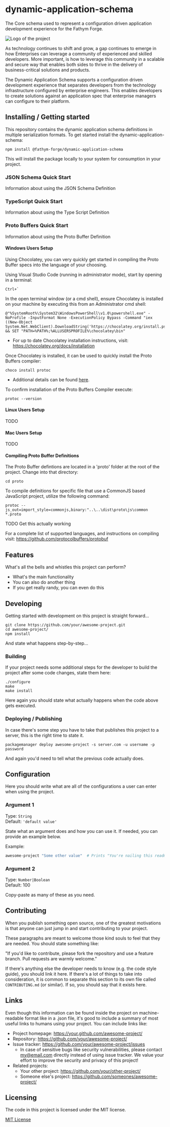 # dynamic-application-schema

The Core schema used to represent a configuration driven application development experience for the Fathym Forge.

![Logo of the project](/public/img/logo.png)

As technology continues to shift and grow, a gap continues to emerge in how Enterprises can leverage a community of experienced and skilled developers.  More important, is how to leverage this community in a scalable and secure way that enables both sides to thrive in the delivery of business-critical solutions and products.

The Dynamic Application Schema supports a configuration driven development experience that separates developers from the technology infrastructure configured by enterprise engineers.  This enables developers to create solutions against an application spec that enterprise managers can configure to their platform.

## Installing / Getting started

This repository contains the dynamic application schema definitions in multiple serialization formats.  To get started install the dynamic-application-schema:

```shell
npm install @fathym-forge/dynamic-application-schema
```

This will install the package locally to your system for consumption in your project.

### JSON Schema Quick Start

Information about using the JSON Schema Definition

### TypeScript Quick Start

Information about using the Type Script Definition

### Proto Buffers Quick Start

Information about using the Proto Buffer Definition

#### Windows Users Setup

Using Chocolatey, you can very quickly get started in compiling the Proto Buffer specs into the language of your choosing.  

Using Visual Studio Code (running in administrator mode), start by opening in a terminal:

```shell
Ctrl+`
```

In the open terminal window (or a cmd shell), ensure Chocolatey is installed on your machine by executing this from an Administrator cmd shell:

```shell
@"%SystemRoot%\System32\WindowsPowerShell\v1.0\powershell.exe" -NoProfile -InputFormat None -ExecutionPolicy Bypass -Command "iex ((New-Object System.Net.WebClient).DownloadString('https://chocolatey.org/install.ps1'))" && SET "PATH=%PATH%;%ALLUSERSPROFILE%\chocolatey\bin"
```

* For up to date Chocolatey installation instructions, visit: <https://chocolatey.org/docs/installation>

Once Chocolatey is installed, it can be used to quickly install the Proto Buffers compiler:

```shell
choco install protoc
```

* Additional details can be found [here](https://chocolatey.org/packages/protoc).

To confirm installation of the Proto Buffers Compiler execute:

```shell
protoc --version
```

#### Linux Users Setup

TODO

#### Mac Users Setup

TODO

#### Compiling Proto Buffer Definitions

The Proto Buffer defintions are located in a 'proto' folder at the root of the project.  Change into that directory:

```shell
cd proto
```

To compile definitions for specific file that use a CommonJS based JavaScript project, utilize the following command:

```shell
protoc --js_out=import_style=commonjs,binary:"..\..\dist\proto\js\common *.proto
```

TODO Get this actually working

For a complete list of supported languages, and instructions on compiling visit: <https://github.com/protocolbuffers/protobuf>

## Features

What's all the bells and whistles this project can perform?

* What's the main functionality
* You can also do another thing
* If you get really randy, you can even do this

## Developing

Getting started with development on this project is straight forward...

```shell
git clone https://github.com/your/awesome-project.git
cd awesome-project/
npm install
```

And state what happens step-by-step...

### Building

If your project needs some additional steps for the developer to build the
project after some code changes, state them here:

```shell
./configure
make
make install
```

Here again you should state what actually happens when the code above gets
executed.

### Deploying / Publishing

In case there's some step you have to take that publishes this project to a
server, this is the right time to state it.

```shell
packagemanager deploy awesome-project -s server.com -u username -p password
```

And again you'd need to tell what the previous code actually does.

## Configuration

Here you should write what are all of the configurations a user can enter when
using the project.

### Argument 1

Type: `String`  
Default: `'default value'`

State what an argument does and how you can use it. If needed, you can provide
an example below.

Example:

```bash
awesome-project "Some other value"  # Prints "You're nailing this readme!"
```

### Argument 2

Type: `Number|Boolean`  
Default: 100

Copy-paste as many of these as you need.

## Contributing

When you publish something open source, one of the greatest motivations is that
anyone can just jump in and start contributing to your project.

These paragraphs are meant to welcome those kind souls to feel that they are
needed. You should state something like:

"If you'd like to contribute, please fork the repository and use a feature
branch. Pull requests are warmly welcome."

If there's anything else the developer needs to know (e.g. the code style
guide), you should link it here. If there's a lot of things to take into
consideration, it is common to separate this section to its own file called
`CONTRIBUTING.md` (or similar). If so, you should say that it exists here.

## Links

Even though this information can be found inside the project on machine-readable
format like in a .json file, it's good to include a summary of most useful
links to humans using your project. You can include links like:

* Project homepage: <https://your.github.com/awesome-project/>
* Repository: <https://github.com/your/awesome-project/>
* Issue tracker: <https://github.com/your/awesome-project/issues>
  * In case of sensitive bugs like security vulnerabilities, please contact
    my@email.com directly instead of using issue tracker. We value your effort
    to improve the security and privacy of this project!
* Related projects:
  * Your other project: <https://github.com/your/other-project/>
  * Someone else's project: <https://github.com/someones/awesome-project/>

## Licensing

The code in this project is licensed under the MIT license.

[MIT License](/LICENSE)
